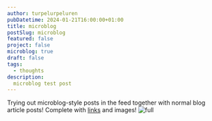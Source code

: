 ```yaml
---
author: turpelurpeluren
pubDatetime: 2024-01-21T16:00:00+01:00
title: microblog
postSlug: microblog
featured: false
project: false
microblog: true
draft: false
tags:
  - thoughts
description:
  microblog test post
---
```


Trying out microblog-style posts in the feed together with normal blog article posts!
Complete with [links](https://blogelogeluren.netlify.app) and images!
![full](@assets/images/avatar-say-transparent-small.png)